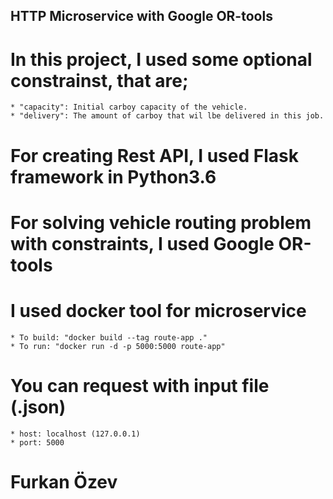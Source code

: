 ## HTTP Microservice with Google OR-tools

# In this project, I used some optional constrainst, that are;
	* "capacity": Initial carboy capacity of the vehicle.
	* "delivery": The amount of carboy that wil lbe delivered in this job.

# For creating Rest API, I used Flask framework in Python3.6
# For solving vehicle routing problem with constraints, I used Google OR-tools

# I used docker tool for microservice

	* To build: "docker build --tag route-app ."
	* To run: "docker run -d -p 5000:5000 route-app"

# You can request with input file (.json)
	* host: localhost (127.0.0.1)
	* port: 5000

# Furkan Özev
